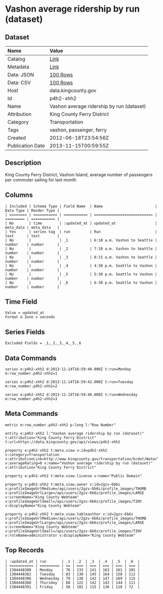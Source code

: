 # Vashon average ridership by run (dataset)

## Dataset

| Name | Value |
| :--- | :---- |
| Catalog | [Link](https://catalog.data.gov/dataset/vashon-average-ridership-by-run-dataset-2a5bc) |
| Metadata | [Link](https://data.kingcounty.gov/api/views/p4h2-xhh2) |
| Data: JSON | [100 Rows](https://data.kingcounty.gov/api/views/p4h2-xhh2/rows.json?max_rows=100) |
| Data: CSV | [100 Rows](https://data.kingcounty.gov/api/views/p4h2-xhh2/rows.csv?max_rows=100) |
| Host | data.kingcounty.gov |
| Id | p4h2-xhh2 |
| Name | Vashon average ridership by run (dataset) |
| Attribution | King County Ferry District |
| Category | Transportation |
| Tags | vashon, passenger, ferry |
| Created | 2012-06-18T23:54:56Z |
| Publication Date | 2013-11-15T00:59:55Z |

## Description

King County Ferry District, Vashon Island, average number of passengers per commuter sailing for last month

## Columns

```ls
| Included | Schema Type | Field Name  | Name                        | Data Type | Render Type |
| ======== | =========== | =========== | =========================== | ========= | =========== |
| No       | time        | :updated_at | updated_at                  | meta_data | meta_data   |
| Yes      | series tag  | run         | Run                         | text      | text        |
| No       |             | _1          | 6:10 a.m. Vashon to Seattle | number    | number      |
| No       |             | _2          | 7:10 a.m. Vashon to Seattle | number    | number      |
| No       |             | _3          | 8:15 a.m. Vashon to Seattle | number    | number      |
| No       |             | _4          | 4:30 p.m. Seattle to Vashon | number    | number      |
| No       |             | _5          | 5:30 p.m. Seattle to Vashon | number    | number      |
| No       |             | _6          | 6:30 p.m. Seattle to Vashon | number    | number      |
```

## Time Field

```ls
Value = updated_at
Format & Zone = seconds
```

## Series Fields

```ls
Excluded Fields = _1,_2,_3,_4,_5,_6
```

## Data Commands

```ls
series e:p4h2-xhh2 d:2013-11-14T16:59:40.000Z t:run=Monday m:row_number.p4h2-xhh2=1

series e:p4h2-xhh2 d:2013-11-14T16:59:42.000Z t:run=Tuesday m:row_number.p4h2-xhh2=2

series e:p4h2-xhh2 d:2013-11-14T16:59:46.000Z t:run=Wednesday m:row_number.p4h2-xhh2=3
```

## Meta Commands

```ls
metric m:row_number.p4h2-xhh2 p:long l:"Row Number"

entity e:p4h2-xhh2 l:"Vashon average ridership by run (dataset)" t:attribution="King County Ferry District" t:url=https://data.kingcounty.gov/api/views/p4h2-xhh2

property e:p4h2-xhh2 t:meta.view v:id=p4h2-xhh2 v:category=Transportation v:attributionLink=http://www.kingcounty.gov/transportation/kcdot/WaterTaxi.aspx v:averageRating=0 v:name="Vashon average ridership by run (dataset)" v:attribution="King County Ferry District"

property e:p4h2-xhh2 t:meta.view.license v:name="Public Domain"

property e:p4h2-xhh2 t:meta.view.owner v:id=2gzv-6b6z v:profileImageUrlMedium=/api/users/2gzv-6b6z/profile_images/THUMB v:profileImageUrlLarge=/api/users/2gzv-6b6z/profile_images/LARGE v:screenName="King County Webteam" v:profileImageUrlSmall=/api/users/2gzv-6b6z/profile_images/TINY v:displayName="King County Webteam"

property e:p4h2-xhh2 t:meta.view.tableauthor v:id=2gzv-6b6z v:profileImageUrlMedium=/api/users/2gzv-6b6z/profile_images/THUMB v:profileImageUrlLarge=/api/users/2gzv-6b6z/profile_images/LARGE v:screenName="King County Webteam" v:profileImageUrlSmall=/api/users/2gzv-6b6z/profile_images/TINY v:roleName=administrator v:displayName="King County Webteam"
```

## Top Records

```ls
| :updated_at | run       | _1 | _2  | _3  | _4  | _5  | _6  | 
| =========== | ========= | == | === | === | === | === | === | 
| 1384448380  | Monday    | 76 | 133 | 141 | 163 | 161 | 101 | 
| 1384448382  | Tuesday   | 83 | 130 | 145 | 164 | 158 | 112 | 
| 1384448386  | Wednesday | 79 | 138 | 142 | 147 | 169 | 115 | 
| 1384448388  | Thursday  | 68 | 122 | 142 | 143 | 144 | 111 | 
| 1384448391  | Friday    | 58 | 102 | 115 | 136 | 118 | 72  | 
```